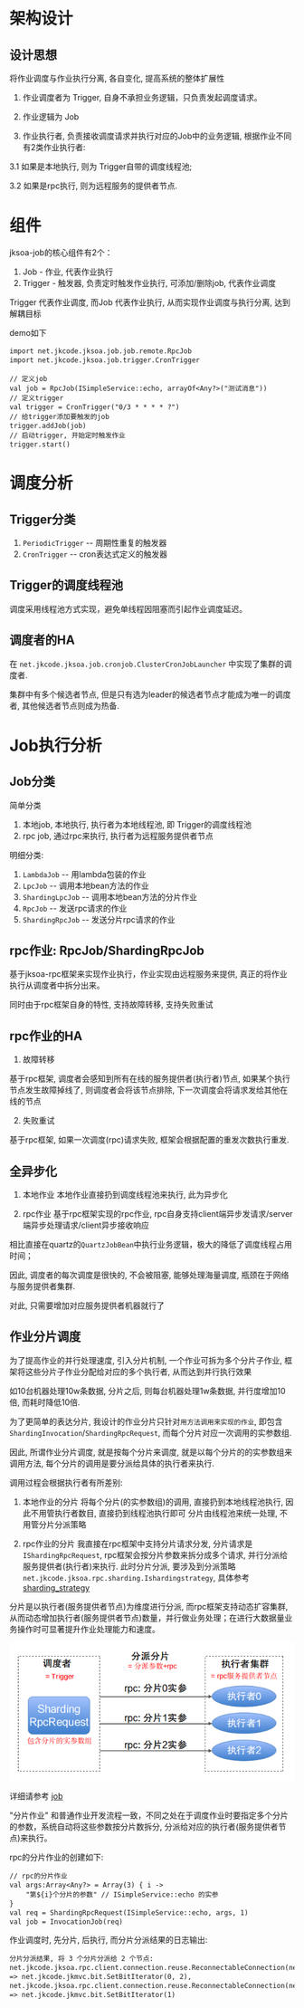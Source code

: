 # 架构设计

## 设计思想

将作业调度与作业执行分离, 各自变化, 提高系统的整体扩展性

1. 作业调度者为 Trigger, 自身不承担业务逻辑，只负责发起调度请求。

2. 作业逻辑为 Job

3. 作业执行者, 负责接收调度请求并执行对应的Job中的业务逻辑, 根据作业不同有2类作业执行者:

3.1 如果是本地执行, 则为 Trigger自带的调度线程池;

3.2 如果是rpc执行, 则为远程服务的提供者节点.

# 组件
jksoa-job的核心组件有2个：

1. Job - 作业, 代表作业执行
2. Trigger - 触发器, 负责定时触发作业执行, 可添加/删除job, 代表作业调度

Trigger 代表作业调度, 而Job 代表作业执行, 从而实现作业调度与执行分离, 达到解耦目标

demo如下

```
import net.jkcode.jksoa.job.job.remote.RpcJob
import net.jkcode.jksoa.job.trigger.CronTrigger

// 定义job
val job = RpcJob(ISimpleService::echo, arrayOf<Any?>("测试消息"))
// 定义trigger
val trigger = CronTrigger("0/3 * * * * ?")
// 给trigger添加要触发的job
trigger.addJob(job)
// 启动trigger, 开始定时触发作业
trigger.start()
```

# 调度分析

## Trigger分类
1. `PeriodicTrigger` -- 周期性重复的触发器
2. `CronTrigger` -- cron表达式定义的触发器

## Trigger的调度线程池
调度采用线程池方式实现，避免单线程因阻塞而引起作业调度延迟。

## 调度者的HA
在 `net.jkcode.jksoa.job.cronjob.ClusterCronJobLauncher` 中实现了集群的调度者.

集群中有多个候选者节点, 但是只有选为leader的候选者节点才能成为唯一的调度者, 其他候选者节点则成为热备.

# Job执行分析

## Job分类

简单分类
1. 本地job, 本地执行, 执行者为本地线程池, 即 Trigger的调度线程池
2. rpc job, 通过rpc来执行, 执行者为远程服务提供者节点

明细分类:
1. `LambdaJob` -- 用lambda包装的作业
2. `LpcJob` -- 调用本地bean方法的作业
3. `ShardingLpcJob` -- 调用本地bean方法的分片作业
4. `RpcJob` -- 发送rpc请求的作业
5. `ShardingRpcJob` -- 发送分片rpc请求的作业

## rpc作业: RpcJob/ShardingRpcJob

基于jksoa-rpc框架来实现作业执行，作业实现由远程服务来提供, 真正的将作业执行从调度者中拆分出来。

同时由于rpc框架自身的特性, 支持故障转移, 支持失败重试

## rpc作业的HA
1. 故障转移

基于rpc框架, 调度者会感知到所有在线的服务提供者(执行者)节点, 如果某个执行节点发生故障掉线了, 则调度者会将该节点排除, 下一次调度会将请求发给其他在线的节点

2. 失败重试

基于rpc框架, 如果一次调度(rpc)请求失败, 框架会根据配置的重发次数执行重发.

## 全异步化

1. 本地作业
本地作业直接扔到调度线程池来执行, 此为异步化

2. rpc作业
基于rpc框架实现的rpc作业, rpc自身支持client端异步发请求/server端异步处理请求/client异步接收响应

相比直接在quartz的`QuartzJobBean`中执行业务逻辑，极大的降低了调度线程占用时间；

因此, 调度者的每次调度是很快的, 不会被阻塞, 能够处理海量调度, 瓶颈在于网络与服务提供者集群.

对此, 只需要增加对应服务提供者机器就行了

## 作业分片调度

为了提高作业的并行处理速度, 引入分片机制, 一个作业可拆为多个分片子作业, 框架将这些分片子作业分配给对应的多个执行者, 从而达到并行执行效果

如10台机器处理10w条数据, 分片之后, 则每台机器处理1w条数据, 并行度增加10倍, 而耗时降低10倍.

为了更简单的表达分片, 我设计的作业分片只针对`用方法调用来实现的作业`, 即包含 `ShardingInvocation`/`ShardingRpcRequest`, 而每个分片对应一次调用的实参数组.

因此, 所谓作业分片调度, 就是按每个分片来调度, 就是以每个分片的的实参数组来调用方法, 每个分片的调用是要分派给具体的执行者来执行.

调用过程会根据执行者有所差别:

1. 本地作业的分片
将每个分片(的实参数组)的调用, 直接扔到本地线程池执行, 因此不用管执行者数目, 直接扔到线程池执行即可
分片由线程池来统一处理, 不用管分片分派策略

2. rpc作业的分片
我直接在rpc框架中支持分片请求分发, 分片请求是 `IShardingRpcRequest`, rpc框架会按分片参数来拆分成多个请求, 并行分派给服务提供者(执行者)来执行.
此时分片分派, 要涉及到分派策略 `net.jkcode.jksoa.rpc.sharding.Ishardingstrategy`, 具体参考 [sharding_strategy](sharding_strategy.md)

分片是以执行者(服务提供者节点)为维度进行分派, 而rpc框架支持动态扩容集群, 从而动态增加执行者(服务提供者节点)数量，并行做业务处理；在进行大数据量业务操作时可显著提升作业处理能力和速度。

![](img/sharding.png)

详细请参考 [job](job.md)

"分片作业" 和普通作业开发流程一致，不同之处在于调度作业时要指定多个分片的参数，系统自动将这些参数按分片数拆分, 分派给对应的执行者(服务提供者节点)来执行。

rpc的分片作业的创建如下:

```
// rpc的分片作业
val args:Array<Any?> = Array(3) { i ->
    "第${i}个分片的参数" // ISimpleService::echo 的实参
}
val req = ShardingRpcRequest(ISimpleService::echo, args, 1)
val job = InvocationJob(req)
```

作业调度时, 先分片, 后执行, 而分片分派结果的日志输出:

```
分片分派结果, 将 3 个分片分派给 2 个节点:
net.jkcode.jksoa.rpc.client.connection.reuse.ReconnectableConnection(netty://192.168.61.183:9080) => net.jkcode.jkmvc.bit.SetBitIterator(0, 2),
net.jkcode.jksoa.rpc.client.connection.reuse.ReconnectableConnection(netty://192.168.61.184:9080) => net.jkcode.jkmvc.bit.SetBitIterator(1)
```

